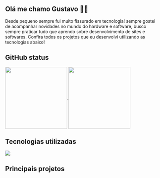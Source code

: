 ## Olá me chamo Gustavo ✋🏼
Desde pequeno sempre fui muito fissurado em tecnologia! sempre gostei de acompanhar novidades no mundo do hardware e software, busco sempre praticar tudo que aprendo sobre desenvolvimento de sites e softwares. Confira todos os projetos que eu desenvolvi utilizando as tecnologias abaixo! 

## GitHub status
<div>
  <a href="https://github.com/anuraghazra/github-readme-stats">
    <img height=200 align="center" src="https://github-readme-stats.vercel.app/api?username=GustavoSachetto" />
  </a>
  <a href="https://github.com/anuraghazra/convoychat">
    <img height=200 align="center" src="https://github-readme-stats.vercel.app/api/top-langs?username=GustavoSachetto&layout=compact&langs_count=8&card_width=320"/>
  </a>
</div>

## Tecnologias utilizadas
<div>
  <a href="https://skillicons.dev">
    <img src="https://skillicons.dev/icons?i=php,html,css,js,jquery,sass,bootstrap,mysql,cs,java,vscode,git" />
  </a>
</div>

## Principais projetos
